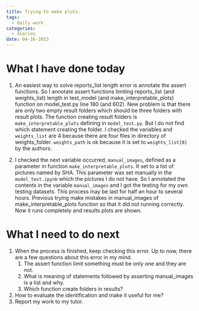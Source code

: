 ```yaml
---
title: Trying to make plots.
tags:
  - daily work
categories:
  - diaries
date: 04-16-2023 
---
```

# What I have done today

1. An easiest way to solve reports_list length error is annotate the assert functions. So I annotate assert functions limiting reports_list (and weights_list) length in test_model (and make_interpretable_plots) function on model_test.py line 180 (and 602). New problem is that there are only two empty result folders which should be three folders with result plots. 
	The function creating result folders is `make_interpretable_plots` defining in `model_test.py`. But I do not find which statement creating the folder. I checked the variables and `weights_list` are 4 because there are four files in directory of weights_folder. `weights_path` is ok because it is set to `weights_list[0]` by the authors.
	
  2. I checked the next variable occurred, `manual_images`, defined as a parameter in function `make_interpretable_plots`. It set to a list of pictures named by SHA. This parameter was set manually in the `model_test.ipynb` which the pictures I do not have. So I annotated the contents in the variable `manual_images` and I got the testing for my own testing datasets. This process may be last for half an hour to several hours. Previous trying make mistakes in manual_images of make_interpretable_plots function so that it did not running correctly. Now it runs completely and results plots are shown.

# What I need to do next

1. When the process is finished, keep checking this error. Up to now, there are a few questions about this error in my mind. 
	1. The assert function limit something must be only one and they are not.
	2. What is meaning of statements followed by asserting manual_images is a list and why. 
	3. Which function create folders in results?
2. How to evaluate the identification and make it useful for me?
3. Report my work to my tutor.